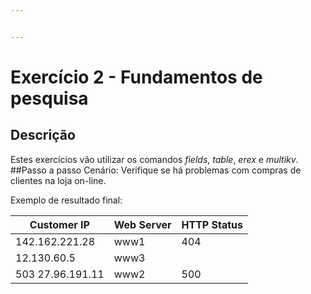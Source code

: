 ```yaml
---


---
```


<h1 id="exercício-2---fundamentos-de-pesquisa">Exercício 2 - Fundamentos de pesquisa</h1>
<h2 id="descrição">Descrição</h2>
<p>Estes exercícios vão utilizar os comandos <em>fields</em>, <em>table</em>, <em>erex</em> e <em>multikv</em>. ##Passo a passo Cenário: Verifique se há problemas com compras de clientes na loja on-line.</p>
<p>Exemplo de resultado final:</p>

<table>
<thead>
<tr>
<th>Customer IP</th>
<th>Web Server</th>
<th>HTTP Status</th>
</tr>
</thead>
<tbody>
<tr>
<td>142.162.221.28</td>
<td>www1</td>
<td>404</td>
</tr>
<tr>
<td>12.130.60.5</td>
<td>www3</td>
<td></td>
</tr>
<tr>
<td>503 27.96.191.11</td>
<td>www2</td>
<td>500</td>
</tr>
</tbody>
</table>
